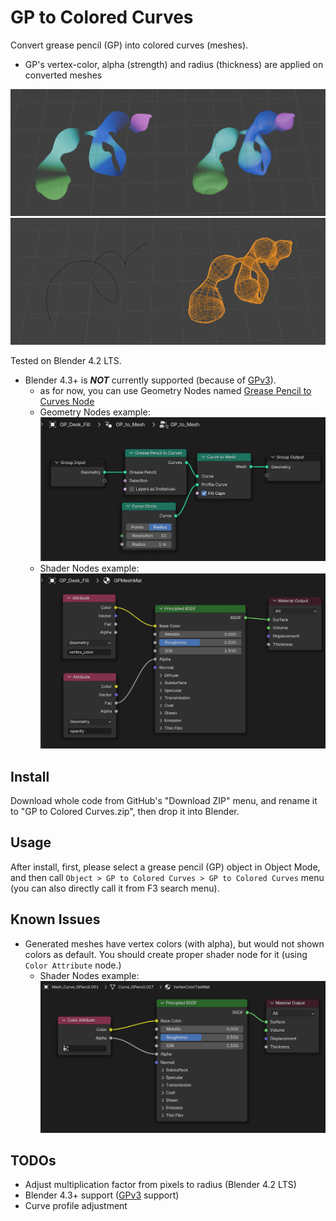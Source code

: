 # GP to Colored Curves

Convert grease pencil (GP) into colored curves (meshes).

- GP's vertex-color, alpha (strength) and radius (thickness) are applied on converted meshes

![docs/screenshot_a.png](docs/screenshot_a.png)
![docs/screenshot_b.png](docs/screenshot_b.png)

Tested on Blender 4.2 LTS.

- Blender 4.3+ is ***NOT*** currently supported (because of [GPv3](https://projects.blender.org/blender/blender/issues/114419)).
    - as for now, you can use Geometry Nodes named [Grease Pencil to Curves Node](https://docs.blender.org/manual/en/latest/modeling/geometry_nodes/curve/operations/grease_pencil_to_curves.html)
    - Geometry Nodes example: ![docs/screenshot_gn.png](docs/screenshot_gn.png)
    - Shader Nodes example: ![docs/screenshot_sn.png](docs/screenshot_sn.png)

## Install

Download whole code from GitHub's "Download ZIP" menu, and rename it to "GP to Colored Curves.zip", then drop it into Blender.

## Usage

After install, first, please select a grease pencil (GP) object in Object Mode, and then call `Object > GP to Colored Curves > GP to Colored Curves` menu (you can also directly call it from F3 search menu).

## Known Issues

- Generated meshes have vertex colors (with alpha), but would not shown colors as default. You should create proper shader node for it (using `Color Attribute` node.)
    - Shader Nodes example: ![docs/screenshot_sn_attribute.png](docs/screenshot_sn_attribute.png)

## TODOs

- Adjust multiplication factor from pixels to radius (Blender 4.2 LTS)
- Blender 4.3+ support ([GPv3](https://projects.blender.org/blender/blender/issues/114419) support)
- Curve profile adjustment
